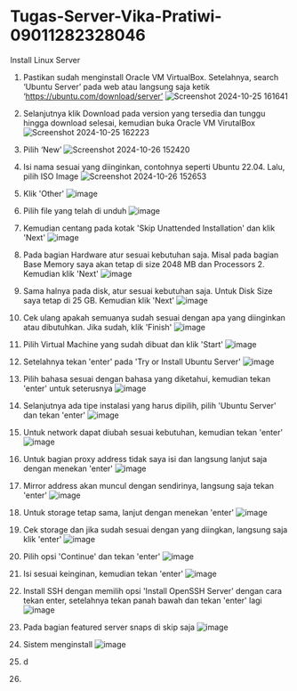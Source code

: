 # Tugas-Server-Vika-Pratiwi-09011282328046
Install Linux Server
1. Pastikan sudah menginstall Oracle VM VirtualBox. Setelahnya, search ‘Ubuntu Server’ pada web atau langsung saja ketik ‘https://ubuntu.com/download/server’
![Screenshot 2024-10-25 161641](https://github.com/user-attachments/assets/73920c13-e2f9-459f-9325-7b94342a78e6)
2. Selanjutnya klik Download pada version yang tersedia dan tunggu hingga download selesai, kemudian buka Oracle VM VirutalBox
![Screenshot 2024-10-25 162223](https://github.com/user-attachments/assets/968393c9-2e14-49b4-a321-1082623141f6)
3. Pilih ‘New’
![Screenshot 2024-10-26 152420](https://github.com/user-attachments/assets/2647e6f9-00de-4b01-8aaa-83c5a9516748)
4. Isi nama sesuai yang diinginkan, contohnya seperti Ubuntu 22.04. Lalu, pilih ISO Image
![Screenshot 2024-10-26 152653](https://github.com/user-attachments/assets/11eb1bc9-0690-421e-a58f-c6ebf778f5c3)
5. Klik 'Other'
![image](https://github.com/user-attachments/assets/fc493947-0458-4e20-b5a3-9548228b5387)
6. Pilih file yang telah di unduh
![image](https://github.com/user-attachments/assets/c247c236-ba66-47f8-851f-377bb47d5ced)
7. Kemudian centang pada kotak 'Skip Unattended Installation' dan klik 'Next'
![image](https://github.com/user-attachments/assets/ed6f88ea-d54b-453f-99cd-7a7d85fee99e)
8. Pada bagian Hardware atur sesuai kebutuhan saja. Misal pada bagian Base Memory saya akan tetap di size 2048 MB dan Processors 2. Kemudian klik 'Next'
![image](https://github.com/user-attachments/assets/327283a1-4d58-446b-a307-d8c8e159859c)
9. Sama halnya pada disk, atur sesuai kebutuhan saja. Untuk Disk Size saya tetap di 25 GB. Kemudian klik 'Next'
![image](https://github.com/user-attachments/assets/b5f5230f-4804-413f-836f-523239c6351e)
10. Cek ulang apakah semuanya sudah sesuai dengan apa yang diinginkan atau dibutuhkan. Jika sudah, klik 'Finish'
![image](https://github.com/user-attachments/assets/61cabb3d-7da7-4425-85d2-1029d8309abe)
11. Pilih Virtual Machine yang sudah dibuat dan klik 'Start'
![image](https://github.com/user-attachments/assets/b9d98561-c54b-44b6-b3e3-0ae3bb1f50cd)
12. Setelahnya tekan 'enter' pada 'Try or Install Ubuntu Server'
![image](https://github.com/user-attachments/assets/110ead4d-6de4-4b3d-bf7f-1fefa282993e)
13. Pilih bahasa sesuai dengan bahasa yang diketahui, kemudian tekan 'enter' untuk seterusnya
![image](https://github.com/user-attachments/assets/ac7cccd5-f22a-4bf7-84f0-f8e9606515ec)
14. Selanjutnya ada tipe instalasi yang harus dipilih, pilih 'Ubuntu Server' dan tekan 'enter'
![image](https://github.com/user-attachments/assets/3f105d74-01aa-41d8-88f7-1753958918b9)
15. Untuk network dapat diubah sesuai kebutuhan, kemudian tekan 'enter'
![image](https://github.com/user-attachments/assets/68496690-dca9-4783-81c4-c4e2ae1c4cfd)
16. Untuk bagian proxy address tidak saya isi dan langsung lanjut saja dengan menekan 'enter'
![image](https://github.com/user-attachments/assets/40d7c525-4daf-4830-b9d6-101f46633399)
17. Mirror address akan muncul dengan sendirinya, langsung saja tekan 'enter'
![image](https://github.com/user-attachments/assets/6e898226-e2a5-4089-a3c3-8aa956eb1244)
18. Untuk storage tetap sama, lanjut dengan menekan 'enter'
![image](https://github.com/user-attachments/assets/d59b7221-ff73-4ce2-9cd4-5dcea2f8233b)
19. Cek storage dan jika sudah sesuai dengan yang diingkan, langsung saja klik 'enter'
![image](https://github.com/user-attachments/assets/2c811aa1-9378-4439-8f55-17525cac16b1)
20. Pilih opsi 'Continue' dan tekan 'enter'
![image](https://github.com/user-attachments/assets/1f85b460-00e5-4e07-b41f-ceb789f0a1d8)
21. Isi sesuai keinginan, kemudian tekan 'enter'
![image](https://github.com/user-attachments/assets/419c3bea-d2b7-4fa0-a4f3-735ff1a69405)
22. Install SSH dengan memilih opsi 'Install OpenSSH Server' dengan cara tekan enter, setelahnya tekan panah bawah dan tekan 'enter' lagi
![image](https://github.com/user-attachments/assets/818180b5-9f1a-4cd2-81e5-efda97ac6678)
23. Pada bagian featured server snaps di skip saja
![image](https://github.com/user-attachments/assets/3bff0061-a4b9-4e46-bb37-2f158015c2ae)
24. Sistem menginstall
![image](https://github.com/user-attachments/assets/a031d22b-4a46-4d0f-937d-4b2897ff7d30)
25. d

26.



